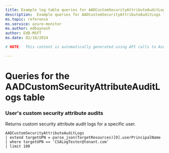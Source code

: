 ```yaml
---
title: Example log table queries for AADCustomSecurityAttributeAuditLogs
description:  Example queries for AADCustomSecurityAttributeAuditLogs log table
ms.topic: reference
ms.service: azure-monitor
ms.author: edbaynash
author: EdB-MSFT
ms.date: 02/18/2024

# NOTE:  This content is automatically generated using API calls to Azure. Any edits made on these files will be overwritten in the next run of the script. 

---
```


# Queries for the AADCustomSecurityAttributeAuditLogs table


### User's custom security attribute audits  


Returns custom security attribute audit logs for a specific user.  

```query
AADCustomSecurityAttributeAuditLogs
| extend targetUPN = parse_json(TargetResources)[0].userPrincipalName
| where targetUPN == 'CSALogTester@tenant.com'
| limit 100
```

